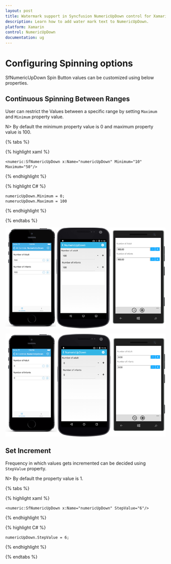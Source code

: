 ```yaml
---
layout: post
title: Watermark support in Syncfusion NumericUpDown control for Xamarin.Forms
description: Learn how to add water mark text to NumericUpDown.
platform: Xamarin
control: NumericUpDown
documentation: ug
---
```

# Configuring Spinning options

SfNumericUpDown Spin Button values can be customized using below properties.

## Continuous Spinning Between Ranges

User can restrict the Values between a specific range by setting `Maximum` and `Minimum` property value.

N> By default the minimum property value is 0 and maximum property value is 100.

{% tabs %}

{% highlight xaml %}

	<numeric:SfNumericUpDown x:Name="numericUpDown" Minimum="10" Maximum="50"/>
	
{% endhighlight %}

{% highlight C# %}

	numericUpDown.Minimum = 0;
	numerucUpDown.Maximum = 100

{% endhighlight %}

{% endtabs %}

![](images/maximum.png)

![](images/minimum.png)

## Set Increment

Frequency in which values gets incremented can be decided using `StepValue` property.

N> By default the property value is 1.

{% tabs %}

{% highlight xaml %}

	<numeric:SfNumericUpDown x:Name="numericUpDown" StepValue="6"/>
	
{% endhighlight %}

{% highlight C# %}

	numericUpDown.StepValue = 6;

{% endhighlight %}

{% endtabs %}

